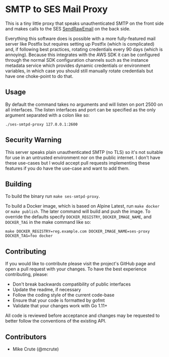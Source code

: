# SMTP to SES Mail Proxy

This is a tiny little proxy that speaks unauthenticated SMTP on the front side
and makes calls to the SES
[SendRawEmail](https://docs.aws.amazon.com/ses/latest/APIReference/API_SendRawEmail.html)
on the back side.

Everything this software does is possible with a more fully-featured mail
server like Postfix but requires setting up Postfix (which is complicated) and,
if following best practices, rotating credentials every 90 days (which is
annoying). Because this integrates with the AWS SDK it can be configured
through the normal SDK configuration channels such as the instance metadata
service which provides dynamic credentials or environment variables, in which
case you should still manually rotate credentials but have one choke-point to
do that.

## Usage
By default the command takes no arguments and will listen on port 2500 on all
interfaces. The listen interfaces and port can be specified as the only
argument separated with a colon like so:

```
./ses-smtpd-proxy 127.0.0.1:2600
```

## Security Warning
This server speaks plain unauthenticated SMTP (no TLS) so it's not suitable for
use in an untrusted environment nor on the public internet. I don't have these
use-cases but I would accept pull requests implementing these features if you
do have the use-case and want to add them.

## Building
To build the binary run `make ses-smtpd-proxy`. 

To build a Docker image, which is based on Alpine Latest, run `make docker` or
`make publish`. The later command will build and push the image. To override
the defaults specify `DOCKER_REGISTRY`, `DOCKER_IMAGE_NAME`, and `DOCKER_TAG`
in the make command like so:

```
make DOCKER_REGISTRY=reg.example.com DOCKER_IMAGE_NAME=ses-proxy DOCKER_TAG=foo docker
```
## Contributing
If you would like to contribute please visit the project's GitHub page and open
a pull request with your changes. To have the best experience contributing,
please:

* Don't break backwards compatibility of public interfaces
* Update the readme, if necessary
* Follow the coding style of the current code-base
* Ensure that your code is formatted by gofmt
* Validate that your changes work with Go 1.11+

All code is reviewed before acceptance and changes may be requested to better
follow the conventions of the existing API.

## Contributors
* Mike Crute (@mcrute)
